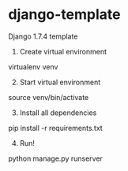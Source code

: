 # django-template
Django 1.7.4 template

1. Create virtual environment

virtualenv venv

2. Start virtual environment

source venv/bin/activate

3. Install all dependencies

pip install -r requirements.txt

4. Run!

python manage.py runserver